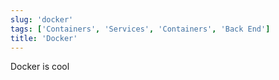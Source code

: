 ```yaml
---
slug: 'docker'
tags: ['Containers', 'Services', 'Containers', 'Back End']
title: 'Docker'
---
```


Docker is cool